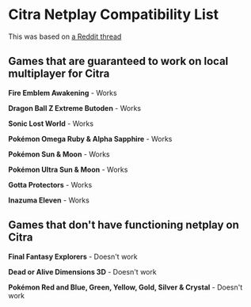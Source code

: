 # Citra Netplay Compatibility List
This was based on [a Reddit thread](https://goo.gl/wRgEwh)

## Games that are guaranteed to work on local multiplayer for Citra
**Fire Emblem Awakening** - Works

**Dragon Ball Z Extreme Butoden** - Works

**Sonic Lost World** - Works

**Pokémon Omega Ruby & Alpha Sapphire** - Works

**Pokémon Sun & Moon** - Works

**Pokémon Ultra Sun & Moon** - Works

**Gotta Protectors** - Works

**Inazuma Eleven** - Works

## Games that don't have functioning netplay on Citra
**Final Fantasy Explorers** - Doesn't work

**Dead or Alive Dimensions 3D** - Doesn't work

**Pokémon Red and Blue,
Green, Yellow, Gold, Silver & Crystal** - Doesn't work